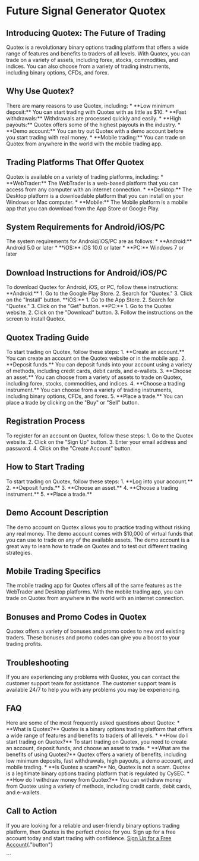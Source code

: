 # Future Signal Generator Quotex

## Introducing Quotex: The Future of Trading

Quotex is a revolutionary binary options trading platform that offers a
wide range of features and benefits to traders of all levels. With
Quotex, you can trade on a variety of assets, including forex, stocks,
commodities, and indices. You can also choose from a variety of trading
instruments, including binary options, CFDs, and forex.

## Why Use Quotex?

There are many reasons to use Quotex, including: \* \*\*Low minimum
deposit:\*\* You can start trading with Quotex with as little as \$10.
\* \*\*Fast withdrawals:\*\* Withdrawals are processed quickly and
easily. \* \*\*High payouts:\*\* Quotex offers some of the highest
payouts in the industry. \* \*\*Demo account:\*\* You can try out Quotex
with a demo account before you start trading with real money. \*
\*\*Mobile trading:\*\* You can trade on Quotex from anywhere in the
world with the mobile trading app.

## Trading Platforms That Offer Quotex

Quotex is available on a variety of trading platforms, including: \*
\*\*WebTrader:\*\* The WebTrader is a web-based platform that you can
access from any computer with an internet connection. \*
\*\*Desktop:\*\* The Desktop platform is a downloadable platform that
you can install on your Windows or Mac computer. \* \*\*Mobile:\*\* The
Mobile platform is a mobile app that you can download from the App Store
or Google Play.

## System Requirements for Android/iOS/PC

The system requirements for Android/iOS/PC are as follows: \*
\*\*Android:\*\* Android 5.0 or later \* \*\*iOS:\*\* iOS 10.0 or later
\* \*\*PC:\*\* Windows 7 or later

## Download Instructions for Android/iOS/PC

To download Quotex for Android, iOS, or PC, follow these instructions:
\*\*Android:\*\* 1. Go to the Google Play Store. 2. Search for
"Quotex." 3. Click on the "Install" button. \*\*iOS:\*\* 1.
Go to the App Store. 2. Search for "Quotex." 3. Click on the
"Get" button. \*\*PC:\*\* 1. Go to the Quotex website. 2. Click on
the "Download" button. 3. Follow the instructions on the screen to
install Quotex.

## Quotex Trading Guide

To start trading on Quotex, follow these steps: 1. \*\*Create an
account.\*\* You can create an account on the Quotex website or in the
mobile app. 2. \*\*Deposit funds.\*\* You can deposit funds into your
account using a variety of methods, including credit cards, debit cards,
and e-wallets. 3. \*\*Choose an asset.\*\* You can choose from a variety
of assets to trade on Quotex, including forex, stocks, commodities, and
indices. 4. \*\*Choose a trading instrument.\*\* You can choose from a
variety of trading instruments, including binary options, CFDs, and
forex. 5. \*\*Place a trade.\*\* You can place a trade by clicking on
the "Buy" or "Sell" button.

## Registration Process

To register for an account on Quotex, follow these steps: 1. Go to the
Quotex website. 2. Click on the "Sign Up" button. 3. Enter your
email address and password. 4. Click on the "Create Account"
button.

## How to Start Trading

To start trading on Quotex, follow these steps: 1. \*\*Log into your
account.\*\* 2. \*\*Deposit funds.\*\* 3. \*\*Choose an asset.\*\* 4.
\*\*Choose a trading instrument.\*\* 5. \*\*Place a trade.\*\*

## Demo Account Description

The demo account on Quotex allows you to practice trading without
risking any real money. The demo account comes with \$10,000 of virtual
funds that you can use to trade on any of the available assets. The demo
account is a great way to learn how to trade on Quotex and to test out
different trading strategies.

## Mobile Trading Specifics

The mobile trading app for Quotex offers all of the same features as the
WebTrader and Desktop platforms. With the mobile trading app, you can
trade on Quotex from anywhere in the world with an internet connection.

## Bonuses and Promo Codes in Quotex

Quotex offers a variety of bonuses and promo codes to new and existing
traders. These bonuses and promo codes can give you a boost to your
trading profits.

## Troubleshooting

If you are experiencing any problems with Quotex, you can contact the
customer support team for assistance. The customer support team is
available 24/7 to help you with any problems you may be experiencing.

## FAQ

Here are some of the most frequently asked questions about Quotex: \*
\*\*What is Quotex?\*\* Quotex is a binary options trading platform that
offers a wide range of features and benefits to traders of all levels.
\* \*\*How do I start trading on Quotex?\*\* To start trading on Quotex,
you need to create an account, deposit funds, and choose an asset to
trade. \* \*\*What are the benefits of using Quotex?\*\* Quotex offers a
variety of benefits, including low minimum deposits, fast withdrawals,
high payouts, a demo account, and mobile trading. \* \*\*Is Quotex a
scam?\*\* No, Quotex is not a scam. Quotex is a legitimate binary
options trading platform that is regulated by CySEC. \* \*\*How do I
withdraw money from Quotex?\*\* You can withdraw money from Quotex using
a variety of methods, including credit cards, debit cards, and
e-wallets.

## Call to Action

If you are looking for a reliable and user-friendly binary options
trading platform, then Quotex is the perfect choice for you. Sign up for
a free account today and start trading with confidence. [Sign Up for a
Free Account](\%22https://traff.sbs/brokerqxlid\%22){."button"}

\`\`\`

